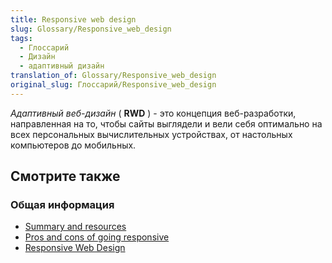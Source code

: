 ```yaml
---
title: Responsive web design
slug: Glossary/Responsive_web_design
tags:
  - Глоссарий
  - Дизайн
  - адаптивный дизайн
translation_of: Glossary/Responsive_web_design
original_slug: Глоссарий/Responsive_web_design
---
```

_<font><font>Адаптивный веб-дизайн</font></font>_<font><font> ( </font></font>**<font><font>RWD</font></font>**<font><font> ) - это концепция веб-разработки, направленная на то, чтобы сайты выглядели и вели себя оптимально на всех персональных вычислительных устройствах, от настольных компьютеров до мобильных.</font></font>

## Смотрите также

### Общая информация

- [Summary and resources](https://developer.mozilla.org/en-US/docs/Web_Development/Responsive_Web_design)
- [Pros and cons of going responsive](https://developer.mozilla.org/en-US/docs/Web_Development/Mobile/Responsive_design)
- [Responsive Web Design](http://msdn.microsoft.com/en-us/magazine/hh653584.aspx)
